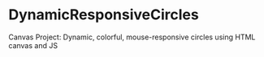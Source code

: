# DynamicResponsiveCircles
Canvas Project: Dynamic, colorful, mouse-responsive circles using HTML canvas and JS
